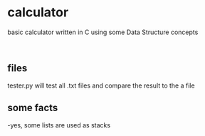 # calculator
basic calculator written in C using some Data Structure concepts

<br>

## files
tester.py will test all .txt files and compare the result to the a file

## some facts
-yes, some lists are used as stacks

